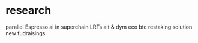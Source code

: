 # research
parallel
Espresso
ai in superchain 
LRTs
alt & dym eco
btc restaking solution
new fudraisings
